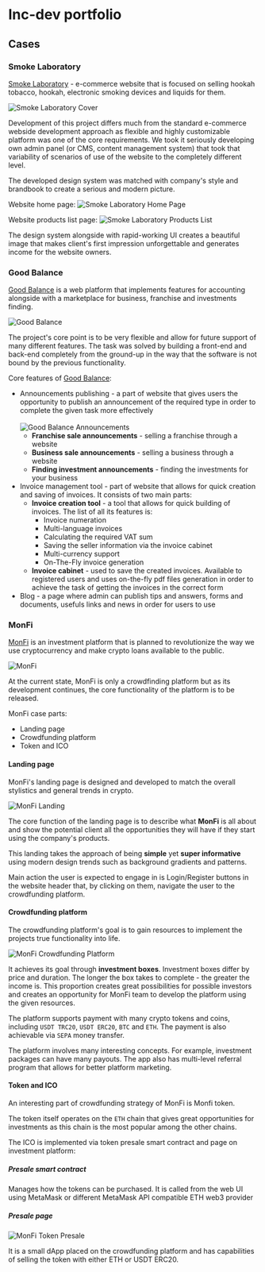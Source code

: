 # Inc-dev portfolio

## Cases

### Smoke Laboratory

[Smoke Laboratory](https://smokelab.pl) - e-commerce website that is focused on selling hookah tobacco, hookah, electronic smoking devices and liquids for them.

![Smoke Laboratory Cover](images/smokelab.png "Smoke Laboratory Cover")

Development of this project differs much from the standard e-commerce webside development approach as flexible and highly customizable platform was one of the core requirements. We took it seriously developing own admin panel (or CMS, content management system) that took that variability of scenarios of use of the website to the completely different level.

The developed design system was matched with company's style and brandbook to create a serious and modern picture.

Website home page:
![Smoke Laboratory Home Page](images/smokelab-1.png "Smoke Laboratory Home Page")

Website products list page:
![Smoke Laboratory Products List](images/smokelab-2.png "Smoke Laboratory Products List Page")

The design system alongside with rapid-working UI creates a beautiful image that makes client's first impression unforgettable and generates income for the website owners.

### Good Balance

[Good Balance](https://good-balance.eu) is a web platform that implements features for accounting alongside with a marketplace for business, franchise and investments finding.

![Good Balance](images/good-balance.png "Good Balance")

The project's core point is to be very flexible and allow for future support of many different features. The task was solved by building a front-end and back-end completely from the ground-up in the way that the software is not bound by the previous functionality.

Core features of [Good Balance](https://good-balance.eu):

- Announcements publishing - a part of website that gives users the opportunity to publish an announcement of the required type in order to complete the given task more effectively <br><br>
![Good Balance Announcements](images/good-balance-announcements.png "Good Balance Announcements")
  - **Franchise sale announcements** - selling a franchise through a website
  - **Business sale announcements** - selling a business through a website
  - **Finding investment announcements** - finding the investments for your business
- Invoice management tool - part of website that allows for quick creation and saving of invoices. It consists of two main parts:
  - **Invoice creation tool** - a tool that allows for quick building of invoices. The list of all its features is:
    - Invoice numeration
    - Multi-language invoices
    - Calculating the required VAT sum
    - Saving the seller information via the invoice cabinet
    - Multi-currency support
    - On-The-Fly invoice generation
  - **Invoice cabinet** - used to save the created invoices. Available to registered users and uses on-the-fly pdf files generation in order to achieve the task of getting the invoices in the correct form
- Blog - a page where admin can publish tips and answers, forms and documents, usefuls links and news in order for users to use

### MonFi

[MonFi](https://monfi.io) is an investment platform that is planned to revolutionize the way we use cryptocurrency and make crypto loans available to the public. 

![MonFi](images/monfi.png "MonFi")

At the current state, MonFi is only a crowdfinding platform but as its development continues, the core functionality of the platform is to be released.

MonFi case parts:

- Landing page
- Crowdfunding platform
- Token and ICO

#### Landing page

MonFi's landing page is designed and developed to match the overall stylistics and general trends in crypto.

![MonFi Landing](images/monfi-landing.png "MonFi Landing")

The core function of the landing page is to describe what **MonFi** is all about and show the potential client all the opportunities they will have if they start using the company's products.

This landing takes the approach of being **simple** yet **super informative** using modern design trends such as background gradients and patterns.

Main action the user is expected to engage in is Login/Register buttons in the website header that, by clicking on them, navigate the user to the crowdfunding platform.

#### Crowdfunding platform

The crowdfunding platform's goal is to gain resources to implement the projects true functionality into life. 

![MonFi Crowdfunding Platform](images/monfi-investment.png "MonFi Crowdfunding Platform")

It achieves its goal through **investment boxes**. Investment boxes differ by price and duration. The longer the box takes to complete - the greater the income is. This proportion creates great possibilities for possible investors and creates an opportunity for MonFi team to develop the platform using the given resources.

The platform supports payment with many crypto tokens and coins, including `USDT TRC20`, `USDT ERC20`, `BTC` and `ETH`. The payment is also achievable via `SEPA` money transfer.

The platform involves many interesting concepts. For example, investment packages can have many payouts. The app also has multi-level referral program that allows for better platform marketing.

#### Token and ICO

An interesting part of crowdfunding strategy of MonFi is Monfi token. 

The token itself operates on the `ETH` chain that gives great opportunities for investments as this chain is the most popular among the other chains.

The ICO is implemented via token presale smart contract and page on investment platform:

##### Presale smart contract 

Manages how the tokens can be purchased. It is called from the web UI using MetaMask or different MetaMask API compatible ETH web3 provider

##### Presale page

![MonFi Token Presale](images/monfi-presale.png "MonFi Token Presale")

It is a small dApp placed on the crowdfunding platform and has capabilities of selling the token with either ETH or USDT ERC20.
